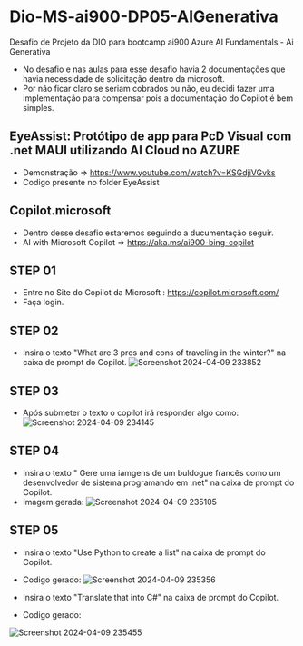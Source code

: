 # Dio-MS-ai900-DP05-AIGenerativa
Desafio de Projeto da DIO para bootcamp ai900 Azure AI Fundamentals - Ai Generativa
- No desafio e nas aulas para esse desafio havia 2 documentações que havia necessidade de solicitação dentro da microsoft.
- Por não ficar claro se seriam cobrados ou não, eu decidi fazer uma implementação para compensar pois a documentação do Copilot é bem simples.

## EyeAssist: Protótipo de app para PcD Visual com .net MAUI utilizando AI Cloud no AZURE 
- Demonstração => https://www.youtube.com/watch?v=KSGdjiVGvks
- Codigo presente no folder EyeAssist
  

## Copilot.microsoft
- Dentro desse desafio estaremos seguindo a ducumentação seguir.
- AI with Microsoft Copilot => https://aka.ms/ai900-bing-copilot
## STEP 01
- Entre no Site do Copilot da Microsoft : https://copilot.microsoft.com/
- Faça login.

## STEP 02
- Insira o texto "What are 3 pros and cons of traveling in the winter?" na caixa de prompt do Copilot.
![Screenshot 2024-04-09 233852](https://github.com/c23b/Dio-MS-ai900-DP05-AIGenerativa/assets/12342627/33212cfa-e4f1-4728-9433-9744b33a8d4d)

## STEP 03
- Após submeter o texto o copilot irá responder algo como:
![Screenshot 2024-04-09 234145](https://github.com/c23b/Dio-MS-ai900-DP05-AIGenerativa/assets/12342627/df7d9738-661c-4add-859b-d3882e0f3b6b)

## STEP 04
- Insira o texto " Gere uma iamgens de um buldogue francês como um desenvolvedor de sistema programando em .net" na caixa de prompt do Copilot.
- Imagem gerada:
![Screenshot 2024-04-09 235105](https://github.com/c23b/Dio-MS-ai900-DP05-AIGenerativa/assets/12342627/7759b13a-e91f-4019-b18c-5d1f6ecb9502)

## STEP 05
- Insira o texto "Use Python to create a list" na caixa de prompt do Copilot.
- Codigo gerado:
![Screenshot 2024-04-09 235356](https://github.com/c23b/Dio-MS-ai900-DP05-AIGenerativa/assets/12342627/1d8c8928-3a8f-4c20-b081-b640f765bf5d)

- Insira o texto "Translate that into C#" na caixa de prompt do Copilot.
- Codigo gerado:
  
![Screenshot 2024-04-09 235455](https://github.com/c23b/Dio-MS-ai900-DP05-AIGenerativa/assets/12342627/c72ef3f8-d90c-40bc-96d5-a64ed3a9c9ee)
